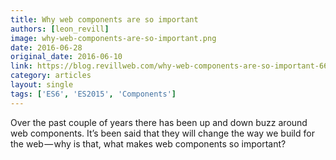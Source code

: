 ```yaml
---
title: Why web components are so important
authors: [leon_revill]
image: why-web-components-are-so-important.png
date: 2016-06-28
original_date: 2016-06-10
link: https://blog.revillweb.com/why-web-components-are-so-important-66ad0bd4807a#.7bquf85qu
category: articles
layout: single
tags: ['ES6', 'ES2015', 'Components']
---
```


<p>Over the past couple of years there has been up and down buzz around web components. It’s been said that they will change the way we build for the web — why is that, what makes web components so important?</p>

<!-- Excerpt -->

